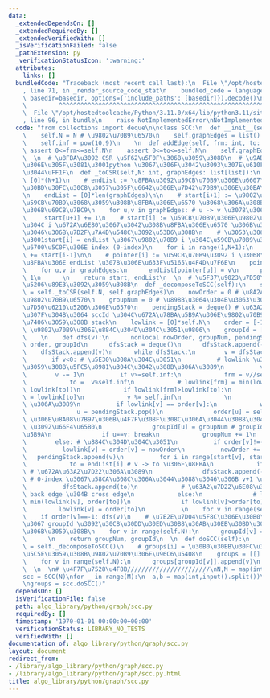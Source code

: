 ```yaml
---
data:
  _extendedDependsOn: []
  _extendedRequiredBy: []
  _extendedVerifiedWith: []
  _isVerificationFailed: false
  _pathExtension: py
  _verificationStatusIcon: ':warning:'
  attributes:
    links: []
  bundledCode: "Traceback (most recent call last):\n  File \"/opt/hostedtoolcache/Python/3.11.0/x64/lib/python3.11/site-packages/onlinejudge_verify/documentation/build.py\"\
    , line 71, in _render_source_code_stat\n    bundled_code = language.bundle(stat.path,\
    \ basedir=basedir, options={'include_paths': [basedir]}).decode()\n          \
    \         ^^^^^^^^^^^^^^^^^^^^^^^^^^^^^^^^^^^^^^^^^^^^^^^^^^^^^^^^^^^^^^^^^^^^^^^^^^^^^^^^^\n\
    \  File \"/opt/hostedtoolcache/Python/3.11.0/x64/lib/python3.11/site-packages/onlinejudge_verify/languages/python.py\"\
    , line 96, in bundle\n    raise NotImplementedError\nNotImplementedError\n"
  code: "from collections import deque\n\nclass SCC:\n  def __init__(self, N: int):\n\
    \    self.N = N # \u9802\u70B9\u6570\n    self.graphEdges = list() # \u8FBA\n\
    \    self.inf = pow(10,9)\n    \n  def addEdge(self, frm: int, to: int):\n   \
    \ assert 0<=frm<=self.N\n    assert 0<=to<=self.N\n    self.graphEdges.append([frm,to])\n\
    \  \n  # \u8FBA\u3092 CSR \u5F62\u5F0F\u306B\u3059\u308B\n  # \u9AD8\u901F\u5316\
    \u306E\u305F\u3081\u3001python \u3067\u306F\u3042\u3093\u307E\u610F\u5473\u306A\
    \u3044\uFF1F\n  def _toCSR(self,N: int, graphEdges: list[list]):\n    start =\
    \ [0]*(N+1)\n    # endList := \u8FBA\u3092\u59CB\u70B9\u306E\u6607\u9806\u306B\
    \u30BD\u30FC\u30C8\u3057\u305F\u6642\u306E\u7D42\u70B9\u306E\u30EA\u30B9\u30C8\
    \n    endList = [0]*len(graphEdges)\n\n    # start[i+1] := \u9802\u70B9 i \u3092\
    \u59CB\u70B9\u3068\u3059\u308B\u8FBA\u306E\u6570 \u3068\u306A\u308B\u3088\u3046\
    \u306B\u69CB\u7BC9\n    for u,v in graphEdges: # u -> v \u3078\u306E\u8FBA\n \
    \     start[u+1] += 1\n    # start[i] := \u59CB\u70B9\u306E\u9802\u70B9\u756A\u53F7\
    \u304C i \u672A\u6E80\u3067\u3042\u308B\u8FBA\u306E\u6570 \u306B\u306A\u308B\u3088\
    \u3046\u306B\u7D2F\u7A4D\u548C\u3092\u53D6\u308B\n    # \u3053\u306E\u3068\u304D\
    \u3001start[i] = endList \u3067\u9802\u70B9 i \u304C\u59CB\u70B9\u3068\u306A\u308B\
    \u6700\u5C0F\u306E index (0-index)\n    for i in range(1,N+1):\n      start[i]\
    \ += start[i-1]\n\n    # pointer[i] := \u59CB\u70B9\u3092 i \u3068\u3059\u308B\
    \u8FBA\u306E endList \u3078\u306E\u633F\u5165\u4F4D\u7F6E\n    pointer = start[:]\n\
    \    for u,v in graphEdges:\n      endList[pointer[u]] = v\n      pointer[u] +=\
    \ 1\n      \n    return start, endList\n  \n  # \u5F37\u9023\u7D50\u6210\u5206\
    \u5206\u89E3\u3092\u3059\u308B\n  def _decomposeToSCC(self):\n    start, endList\
    \ = self._toCSR(self.N, self.graphEdges)\n    nowOrder = 0 # \u8A2A\u308C\u305F\
    \u9802\u70B9\u6570\n    groupNum = 0 # \u898B\u3064\u304B\u3063\u305F\u5F37\u9023\
    \u7D50\u6210\u5206\u306E\u6570\n    pendingStack = deque() # \u63A2\u7D22\u6E08\
    \u307F\u304B\u3064 sccId \u304C\u672A\u78BA\u5B9A\u306E\u9802\u70B9\u3092\u7BA1\
    \u7406\u3059\u308B stack\n    lowlink = [0]*self.N\n    order = [-1]*self.N #\
    \ \u9802\u70B9\u306E\u884C\u304D\u304C\u3051\u9806\n    groupId = [0]*self.N\n\
    \    \n    def dfs(v):\n      nonlocal nowOrder, groupNum, pendingStack, lowlink,\
    \ order, groupId\n      dfsStack = deque()\n      dfsStack.append(-(v+1))\n  \
    \    dfsStack.append(v)\n      while dfsStack:\n        v = dfsStack.pop()\n \
    \       if v<0: # \u5E30\u308A\u304C\u3051\n          # lowlink \u3092\u66F4\u65B0\
    \u3059\u308B\u5FC5\u8981\u304C\u3042\u308B\u306A\u3089\n          v *= -1\n  \
    \        v -= 1\n          if v>=self.inf:\n            frm = v//self.inf - 1\n\
    \            to =  v%self.inf\n            # lowlink[frm] = min(lowlink[frm],\
    \ lowlink[to])\n            if lowlink[frm]>lowlink[to]:\n              lowlink[frm]\
    \ = lowlink[to]\n            v %= self.inf\n            \n          # scc_roote\
    \ \u306A\u3089\n          if lowlink[v] == order[v]:\n            while True:\n\
    \              u = pendingStack.pop()\n              order[u] = self.inf # lowlink\
    \ \u306E\u8A08\u7B97\u306B\u4F7F\u308F\u308C\u306A\u3044\u3088\u3046\u306B order\
    \ \u3092\u66F4\u65B0\n              groupId[u] = groupNum # groupId \u3092\u78BA\
    \u5B9A\n              if u==v: break\n            groupNum += 1\n            \n\
    \        else: # \u884C\u304D\u304C\u3051\n          if order[v]!=-1: continue\n\
    \          lowlink[v] = order[v] = nowOrder\n          nowOrder += 1\n       \
    \   pendingStack.append(v)\n          for i in range(start[v], start[v+1]):\n\
    \            to = endList[i] # v -> to \u306E\u8FBA\n            if order[to]==-1:\
    \ # \u672A\u63A2\u7D22\u306A\u3089\n              dfsStack.append(-((to+1) + (v+1)*self.inf))\
    \ # 0-index \u3067\u58CA\u308C\u306A\u3044\u3088\u3046\u306B v+1 \u306B\n    \
    \          dfsStack.append(to)\n            # \u63A2\u7D22\u6E08\u307F\u306A\u3089\
    \ back edge \u304B cross edge\n            else:\n              # lowlink[v] =\
    \ min(lowlink[v], order[to])\n              if lowlink[v]>order[to]:\n       \
    \         lowlink[v] = order[to]\n          \n    for v in range(self.N):\n  \
    \    if order[v]==-1: dfs(v)\n    # \u7E2E\u7D04\u5F8C\u306E\u30B0\u30E9\u30D5\
    \u3067 groupId \u3092\u30C8\u30DD\u30ED\u30B8\u30AB\u30EB\u30BD\u30FC\u30C8\u9806\
    \u306B\u3059\u308B\n    for v in range(self.N):\n      groupId[v] = groupNum-1-groupId[v]\n\
    \      \n    return groupNum, groupId\n  \n  def doSCC(self):\n    groupNum, groupId\
    \ = self._decomposeToSCC()\n    # groups[i] = \u30B0\u30EB\u30FC\u30D7ID i \u306B\
    \u5C5E\u3059\u308B\u9802\u70B9\u306E\u96C6\u5408\n    groups = [[] for _ in range(groupNum)]\n\
    \    for v in range(self.N):\n      groups[groupId[v]].append(v)\n    return groups\n\
    \  \n  \n# \u4F7F\u7528\u4F8B///////////////////////\nN,M = map(int,input().split())\n\
    scc = SCC(N)\nfor _ in range(M):\n  a,b = map(int,input().split())\n  scc.addEdge(a-1,b-1)\n\
    \ngroups = scc.doSCC()"
  dependsOn: []
  isVerificationFile: false
  path: algo_library/python/graph/scc.py
  requiredBy: []
  timestamp: '1970-01-01 00:00:00+00:00'
  verificationStatus: LIBRARY_NO_TESTS
  verifiedWith: []
documentation_of: algo_library/python/graph/scc.py
layout: document
redirect_from:
- /library/algo_library/python/graph/scc.py
- /library/algo_library/python/graph/scc.py.html
title: algo_library/python/graph/scc.py
---
```

